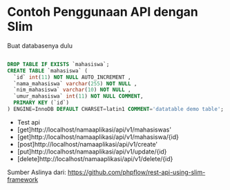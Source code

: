 # Contoh Penggunaan API dengan Slim

Buat databasenya dulu
```SQL

DROP TABLE IF EXISTS `mahasiswa`;
CREATE TABLE `mahasiswa` (
  `id` int(11) NOT NULL AUTO_INCREMENT ,
  `nama_mahasiswa` varchar(255) NOT NULL ,
  `nim_mahasiswa` varchar(10) NOT NULL ,
  `umur_mahasiswa` int(11) NOT NULL COMMENT,
  PRIMARY KEY (`id`)
) ENGINE=InnoDB DEFAULT CHARSET=latin1 COMMENT='datatable demo table';

```



<ul>
<li>Test api</li>
<li>[get]http://localhost/namaaplikasi/api/v1/mahasiswas'</li>
<li>[get]http://localhost/namaaplikasi/api/v1/mahasiswa/{id}</li>
<li>[post]http://localhost/namaaplikasi/api/v1/create'</li>
<li>[put]http://localhost/namaaplikasi/api/v1/update/{id}</li>
<li>[delete]http://localhost/namaaplikasi/api/v1/delete/{id}</li>
</ul>

Sumber Aslinya dari: https://github.com/phpflow/rest-api-using-slim-framework
